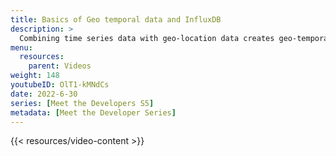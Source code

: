 ```yaml
---
title: Basics of Geo temporal data and InfluxDB
description: >
  Combining time series data with geo-location data creates geo-temporal data. Here, developer Nathaniel Cook discusses some of the basics for working with geo-temporal data in InfluxDB. Part 2 is here - Flux and S2 Geometry https://youtu.be/comMs1cxYT4 Part 3 is here - Using Flux to query geo-temporal data https://youtu.be/iT_qKqDWm98
menu:
  resources:
    parent: Videos
weight: 148
youtubeID: OlT1-kMNdCs
date: 2022-6-30
series: [Meet the Developers S5]
metadata: [Meet the Developer Series]
---
```


{{< resources/video-content >}}
